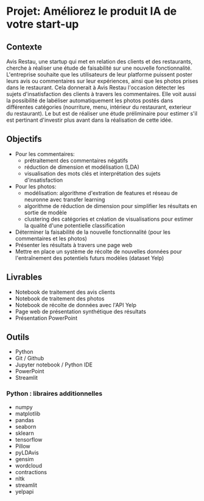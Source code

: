 # Projet: Améliorez le produit IA de votre start-up

## Contexte
Avis Restau, une startup qui met en relation des clients et des restaurants, cherche à réaliser une étude de faisabilité sur une nouvelle fonctionnalité.
L'entreprise souhaite que les utilisateurs de leur platforme puissent poster leurs avis ou commentaires sur leur expériences, ainsi que les photos prises dans le restaurant. 
Cela donnerait à Avis Restau l'occasion détecter les sujets d'insatisfaction des clients à travers les commentaires. 
Elle voit aussi la possibilité de labéliser automatiquement les photos postés dans différentes catégories (nourriture, menu, intérieur du restaurant, exterieur du restaurant).
Le but est de réaliser une étude préliminaire pour estimer s'il est pertinant d'investir plus avant dans la réalisation de cette idée.

## Objectifs
- Pour les commentaires:
  - prétraitement des commentaires négatifs
  - réduction de dimension et modélisation (LDA)
  - visualisation des mots clés et interprétation des sujets d'insatisfaction 
- Pour les photos:
  - modélisation: algorithme d'extration de features et réseau de neuronne avec transfer learning
  - algorithme de réduction de dimension pour simplifier les résultats en sortie de modèle
  - clustering des catégories et création de visualisations pour estimer la qualité d'une potentielle classification
- Déterminer la faisabilité de la nouvelle fonctionnalité (pour les commentaires et les photos)
- Présenter les résultats à travers une page web
- Mettre en place un système de récolte de nouvelles données pour l'entraînement des potentiels futurs modèles (dataset Yelp)

## Livrables
- Notebook de traitement des avis clients
- Notebook de traitement des photos
- Notebook de récolte de données avec l'API Yelp
- Page web de présentation synthétique des résultats
- Présentation PowerPoint

## Outils
- Python
- Git / Github
- Jupyter notebook / Python IDE
- PowerPoint
- Streamlit
  
### Python : libraires additionnelles
- numpy
- matplotlib
- pandas
- seaborn
- sklearn
- tensorflow
- Pillow
- pyLDAvis
- gensim
- wordcloud
- contractions
- nltk
- streamlit
- yelpapi